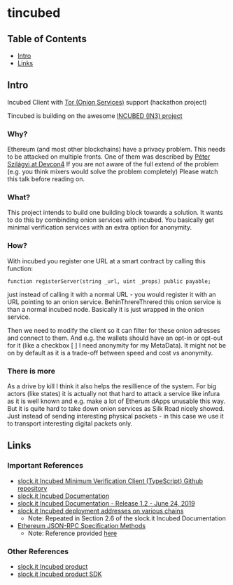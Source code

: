 # tincubed

## Table of Contents

* [Intro](#intro)
* [Links](#links)

## Intro <a id="intro"></a>

Incubed Client with [Tor (Onion Services)](https://2019.www.torproject.org/docs/onion-services.html.en) support (hackathon project)

Tincubed is building on the awesome [INCUBED (IN3) project](https://download.slock.it/whitepaper_incubed_draft.pdf)

### Why?

Ethereum (and most other blockchains) have a privacy problem. This needs to be attacked on multiple fronts. One of them was described by [Péter Szilágyi at Devcon4](https://www.youtube.com/watch?v=J1JenTo7oLE) If you are not aware of the full extend of the problem (e.g. you think mixers would solve the problem completely) Please watch this talk before reading on.

### What?

This project intends to build one building block towards a solution. It wants to do this by combinding onion services with incubed. You basically get minimal verification services with an extra option for anonymity.

### How?

With incubed you register one URL at a smart contract by calling this function:

```solidity
function registerServer(string _url, uint _props) public payable;
```

just instead of calling it with a normal URL - you would register it with an URL pointing to an onion service. BehinThrereThrered this onion service is than a normal incubed node. Basically it is just wrapped in the onion service.

Then we need to modify the client so it can filter for these onion adresses and connect to them. And e.g. the wallets should have an opt-in or opt-out for it (like a checkbox [ ] I need anonymity for my MetaData). It might not be on by default as it is a trade-off between speed and cost vs anonymity.
 
### There is more

As a drive by kill I think it also helps the resillience of the system. For big actors (like states) it is actually not that hard to attack a service like infura as it is well known and e.g. make a lot of Etherum dApps unusable this way. But it is quite hard to take down onion services as Silk Road nicely showed. Just instead of sending interesting physical packets - in this case we use it to transport interesting digital packets only.

## Links <a id="links"></a>

### Important References

* [slock.it Incubed Minimum Verification Client (TypeScript) Github repository](https://github.com/slockit/in3)
* [slock.it Incubed Documentation](https://github.com/slockit/in3#documentation)
* [slock.it Incubed Documentation - Release 1.2 - June 24, 2019](https://buildmedia.readthedocs.org/media/pdf/in3/stable/in3.pdf)
* [slock.it Incubed deployment addresses on various chains](https://github.com/slockit/in3#chains)
  * Note: Repeated in Section 2.6 of the slock.it Incubed Documentation
* [Ethereum JSON-RPC Specification Methods](https://github.com/ethereum/wiki/wiki/JSON-RPC)
  * Note: Reference provided [here](https://github.com/slockit/in3/wiki/Ethereum-Verification-and-MerkleProof#incubed---verification)

### Other References

* [slock.it Incubed product](https://slock.it/incubed/#products)
* [slock.it Incubed product SDK](https://slock.it/incubed-sdk/)
